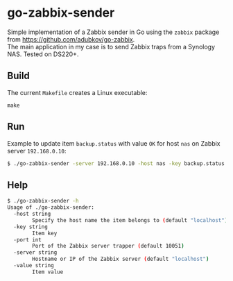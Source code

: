 # go-zabbix-sender
Simple implementation of a Zabbix sender in Go using the `zabbix` package from https://github.com/adubkov/go-zabbix.  
The main application in my case is to send Zabbix traps from a Synology NAS. Tested on DS220+.

## Build
The current `Makefile` creates a Linux executable:
```
make
```

## Run
Example to update item `backup.status` with value `OK` for host `nas` on Zabbix server `192.168.0.10`:
```bash
$ ./go-zabbix-sender -server 192.168.0.10 -host nas -key backup.status -value OK
```

## Help
```bash
$ ./go-zabbix-sender -h
Usage of ./go-zabbix-sender:
  -host string
    	Specify the host name the item belongs to (default "localhost")
  -key string
    	Item key
  -port int
    	Port of the Zabbix server trapper (default 10051)
  -server string
    	Hostname or IP of the Zabbix server (default "localhost")
  -value string
    	Item value
```